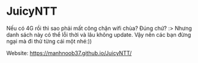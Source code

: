 # JuicyNTT
Nếu có 4G rồi thì sao phải mất công chặn wifi chùa? Đúng chứ? :>
Nhưng danh sách này có thể lỗi thời và lâu không update. Vậy nên các bạn đừng ngại mà đi thử từng cái một nhé:))

Website: https://manhnoob37.github.io/JuicyNTT/
